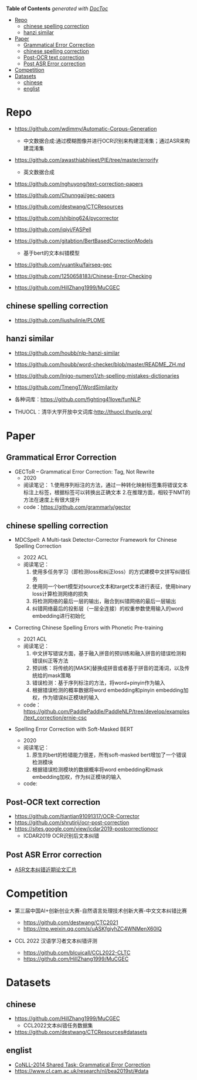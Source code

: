 <!-- START doctoc generated TOC please keep comment here to allow auto update -->
<!-- DON'T EDIT THIS SECTION, INSTEAD RE-RUN doctoc TO UPDATE -->
**Table of Contents**  *generated with [DocToc](https://github.com/thlorenz/doctoc)*

- [Repo](#repo)
  - [chinese spelling correction](#chinese-spelling-correction)
  - [hanzi similar](#hanzi-similar)
- [Paper](#paper)
  - [Grammatical Error Correction](#grammatical-error-correction)
  - [chinese spelling correction](#chinese-spelling-correction-1)
  - [Post-OCR text correction](#post-ocr-text-correction)
  - [Post ASR Error correction](#post-asr-error-correction)
- [Competition](#competition)
- [Datasets](#datasets)
  - [chinese](#chinese)
  - [englist](#englist)

<!-- END doctoc generated TOC please keep comment here to allow auto update -->


# Repo

- https://github.com/wdimmy/Automatic-Corpus-Generation
  - 中文数据合成:通过模糊图像并进行OCR识别来构建混淆集；通过ASR来构建混淆集
- https://github.com/awasthiabhijeet/PIE/tree/master/errorify
  - 英文数据合成
  
- https://github.com/nghuyong/text-correction-papers
- https://github.com/Chunngai/gec-papers
- https://github.com/destwang/CTCResources
  
- https://github.com/shibing624/pycorrector
- https://github.com/iqiyi/FASPell
- https://github.com/gitabtion/BertBasedCorrectionModels
  - 基于bert的文本纠错模型
- https://github.com/yuantiku/fairseq-gec
- https://github.com/1250658183/Chinese-Error-Checking
- https://github.com/HillZhang1999/MuCGEC


## chinese spelling correction
- https://github.com/liushulinle/PLOME

## hanzi similar
- https://github.com/houbb/nlp-hanzi-similar
- https://github.com/houbb/word-checker/blob/master/README_ZH.md
- https://github.com/Inigo-numero1/zh-spelling-mistakes-dictionaries
- https://github.com/TmengT/WordSimilarity
  
- 各种词库：https://github.com/fighting41love/funNLP
- THUOCL：清华大学开放中文词库:http://thuocl.thunlp.org/

# Paper

##  Grammatical Error Correction
- GECToR – Grammatical Error Correction: Tag, Not Rewrite
  - 2020
  - 阅读笔记：
    1.使用序列标注的方法，通过一种转化映射标签集将错误文本标注上标签，根据标签可以转换出正确文本
    2.在推理方面，相较于NMT的方法在速度上有很大提升
  - code：https://github.com/grammarly/gector

## chinese spelling correction

- MDCSpell: A Multi-task Detector-Corrector Framework for Chinese Spelling Correction
  - 2022 ACL
  - 阅读笔记：
    1. 使用多任务学习（即检测loss和纠正loss）的方式建模中文拼写纠错任务
    2. 使用同一个bert模型对source文本和target文本进行表征，使用binary loss计算检测网络的损失
    3. 将检测网络的最后一层的输出，融合到纠错网络的最后一层输出
    4. 纠错网络最后的投影层（一层全连接）的权重参数使用输入的word embedding进行初始化

- Correcting Chinese Spelling Errors with Phonetic Pre-training
  - 2021 ACL
  - 阅读笔记：
    1. 中文拼写错误方面，基于融入拼音的预训练和融入拼音的错误检测和错误纠正等方法
    2. 预训练：将传统的[MASK]替换成拼音或者基于拼音的混淆词，以及传统给的mask策略
    3. 错误检测：基于序列标注的方法，将word+pinyin作为输入
    4. 根据错误检测的概率数据将word embedding和pinyin embedding加权，作为错误纠正模块的输入
  - code：https://github.com/PaddlePaddle/PaddleNLP/tree/develop/examples/text_correction/ernie-csc

- Spelling Error Correction with Soft-Masked BERT
  - 2020
  - 阅读笔记：
    1. 原生的bert的检错能力很差，所有soft-masked bert增加了一个错误检测模块
    2. 根据错误检测模块的数据概率将word embedding和mask embedding加权，作为纠正模块的输入
  - code:

## Post-OCR text correction

- https://github.com/tiantian91091317/OCR-Corrector
- https://github.com/shrutirij/ocr-post-correction
- https://sites.google.com/view/icdar2019-postcorrectionocr
  - ICDAR2019 OCR识别后文本纠错


## Post ASR Error correction
- [ASR文本纠错近期论文汇总](https://zhuanlan.zhihu.com/p/424852619)
  

# Competition
- 第三届中国AI+创新创业大赛-自然语言处理技术创新大赛-中文文本纠错比赛
  - https://github.com/destwang/CTC2021
  - https://mp.weixin.qq.com/s/uASKfgiyhZC4WNMenX60lQ

- CCL 2022 汉语学习者文本纠错评测
  - https://github.com/blcuicall/CCL2022-CLTC
  - https://github.com/HillZhang1999/MuCGEC


# Datasets

## chinese
- https://github.com/HillZhang1999/MuCGEC
  - CCL2022文本纠错任务数据集
- https://github.com/destwang/CTCResources#datasets

## englist
- [CoNLL-2014 Shared Task: Grammatical Error Correction](https://www.comp.nus.edu.sg/~nlp/conll14st.html)
- https://www.cl.cam.ac.uk/research/nl/bea2019st/#data

